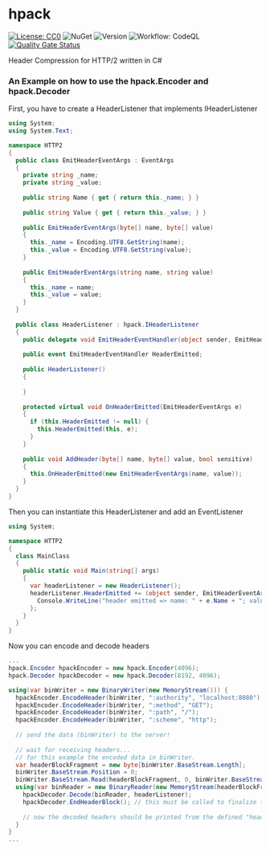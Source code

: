 # hpack

[![License: CC0](https://img.shields.io/github/license/ringostarr80/hpack.svg)](https://www.apache.org/licenses/LICENSE-2.0)
![NuGet](https://img.shields.io/nuget/v/hpack)
![Version](https://img.shields.io/github/v/tag/ringostarr80/hpack?sort=semver)
![Workflow: CodeQL](https://img.shields.io/github/actions/workflow/status/ringostarr80/hpack/.github/workflows/codeql-analysis.yml?branch=main)
[![Quality Gate Status](https://sonarcloud.io/api/project_badges/measure?project=ringostarr80_hpack&metric=alert_status)](https://sonarcloud.io/summary/new_code?id=ringostarr80_hpack)

Header Compression for HTTP/2 written in C#

### An Example on how to use the hpack.Encoder and hpack.Decoder

First, you have to create a HeaderListener that implements IHeaderListener

```c#
using System;
using System.Text;

namespace HTTP2
{
  public class EmitHeaderEventArgs : EventArgs
  {
    private string _name;
    private string _value;
    
    public string Name { get { return this._name; } }
    
    public string Value { get { return this._value; } }
    
    public EmitHeaderEventArgs(byte[] name, byte[] value)
    {
      this._name = Encoding.UTF8.GetString(name);
      this._value = Encoding.UTF8.GetString(value);
    }
    
    public EmitHeaderEventArgs(string name, string value)
    {
      this._name = name;
      this._value = value;
    }
  }
  
  public class HeaderListener : hpack.IHeaderListener
  {
    public delegate void EmitHeaderEventHandler(object sender, EmitHeaderEventArgs e);
    
    public event EmitHeaderEventHandler HeaderEmitted;
    
    public HeaderListener()
    {
      
    }
    
    protected virtual void OnHeaderEmitted(EmitHeaderEventArgs e)
    {
      if (this.HeaderEmitted != null) {
        this.HeaderEmitted(this, e);
      }
    }
    
    public void AddHeader(byte[] name, byte[] value, bool sensitive)
    {
      this.OnHeaderEmitted(new EmitHeaderEventArgs(name, value));
    }
  }
}
```

Then you can instantiate this HeaderListener and add an EventListener

```c#
using System;

namespace HTTP2
{
  class MainClass
  {
    public static void Main(string[] args)
    {
      var headerListener = new HeaderListener();
      headerListener.HeaderEmitted += (object sender, EmitHeaderEventArgs e) {
        Console.WriteLine("header emitted => name: " + e.Name + "; value: " + e.Value);
      };
    }
  }
}
```

Now you can encode and decode headers

```c#
...
hpack.Encoder hpackEncoder = new hpack.Encoder(4096);
hpack.Decoder hpackDecoder = new hpack.Decoder(8192, 4096);

using(var binWriter = new BinaryWriter(new MemoryStream())) {
  hpackEncoder.EncodeHeader(binWriter, ":authority", "localhost:8080");
  hpackEncoder.EncodeHeader(binWriter, ":method", "GET");
  hpackEncoder.EncodeHeader(binWriter, ":path", "/");
  hpackEncoder.EncodeHeader(binWriter, ":scheme", "http");
  
  // send the data (binWriter) to the server!
  
  // wait for receiving headers...
  // for this example the encoded data in binWriter.
  var headerBlockFragment = new byte[binWriter.BaseStream.Length];
  binWriter.BaseStream.Position = 0;
  binWriter.BaseStream.Read(headerBlockFragment, 0, binWriter.BaseStream.Length);
  using(var binReader = new BinaryReader(new MemoryStream(headerBlockFragment))) {
    hpackDecoder.Decode(binReader, headerListener);
    hpackDecoder.EndHeaderBlock(); // this must be called to finalize the decoding process.
    
    // now the decoded headers should be printed from the defined "headerListener.HeaderEmitted" above.
  }
}
...
```
